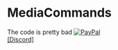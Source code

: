 # MediaCommands
The code is pretty bad
[![PayPal](https://cdn.rawgit.com/twolfson/paypal-github-button/1.0.0/dist/button.svg)](https://paypal.me/Mansitoh) <br>
[[Discord]](https://Discord.link/Skilled)

